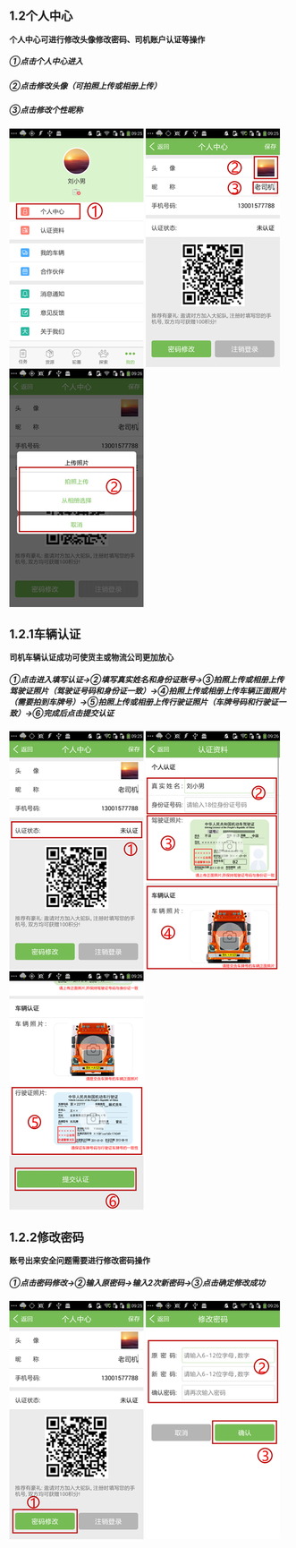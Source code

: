 ## **1.2个人中心**

**个人中心可进行修改头像修改密码、司机账户认证等操作**

##### ①点击个人中心进入

##### ②点击修改头像（可拍照上传或相册上传）

##### ③点击修改个性昵称

![](/assets/个人中心1.2.png)   ![](/assets/个人中心1.2.1.png)   ![](/assets/个人中心1.2.2.png)

## 1.2.1车辆认证

**司机车辆认证成功可使货主或物流公司更加放心**

##### ①点击进入填写认证→②填写真实姓名和身份证账号→③拍照上传或相册上传驾驶证照片（驾驶证号码和身份证一致）→④拍照上传或相册上传车辆正面照片（需要拍到车牌号）→⑤拍照上传或相册上传行驶证照片（车牌号码和行驶证一致）→⑥完成后点击提交认证

![](/assets/个人中心1.2.11.png)   ![](/assets/个人中心1.2.3.png)   ![](/assets/个人中心1.2.4.png)

## 1.2.2修改密码

**账号出来安全问题需要进行修改密码操作**

##### ①点击密码修改→②输入原密码→输入2次新密码→③点击确定修改成功

![](/assets/个人中心1.2.1.1.1.png)   ![](/assets/个人中心1.2.5.png)

